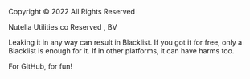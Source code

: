 Copyright © 2022 All Rights Reserved

Nutella Utilities.co Reserved , BV

Leaking it in any way can result in Blacklist. If you got it for free, only a Blacklist is enough for it.
If in other platforms, it can have harms too.

For GitHub, for fun!

